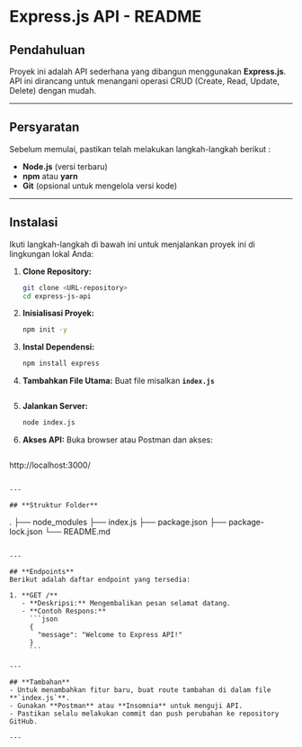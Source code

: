 # Express.js API - README

## **Pendahuluan**
Proyek ini adalah API sederhana yang dibangun menggunakan **Express.js**. API ini dirancang untuk menangani operasi CRUD (Create, Read, Update, Delete) dengan mudah.

---

## **Persyaratan**
Sebelum memulai, pastikan telah melakukan langkah-langkah berikut :
- **Node.js** (versi terbaru)
- **npm** atau **yarn**
- **Git** (opsional untuk mengelola versi kode)

---

## **Instalasi**
Ikuti langkah-langkah di bawah ini untuk menjalankan proyek ini di lingkungan lokal Anda:

1. **Clone Repository:**
   ```bash
   git clone <URL-repository>
   cd express-js-api
   ```
2. **Inisialisasi Proyek:**
   ```bash
   npm init -y
   ```
3. **Instal Dependensi:**
   ```bash
   npm install express
   ```
4. **Tambahkan File Utama:**
   Buat file misalkan **`index.js`** 
   ```javascript
   ```
5. **Jalankan Server:**
   ```bash
   node index.js
   ```
6. **Akses API:**
   Buka browser atau Postman dan akses:
   ```
http://localhost:3000/
```

---

## **Struktur Folder**
```
.
├── node_modules
├── index.js
├── package.json
├── package-lock.json
└── README.md
```

---

## **Endpoints**
Berikut adalah daftar endpoint yang tersedia:

1. **GET /**  
   - **Deskripsi:** Mengembalikan pesan selamat datang.
   - **Contoh Respons:**
     ```json
     {
       "message": "Welcome to Express API!"
     }
     ```

---

## **Tambahan**
- Untuk menambahkan fitur baru, buat route tambahan di dalam file **`index.js`**.
- Gunakan **Postman** atau **Insomnia** untuk menguji API.
- Pastikan selalu melakukan commit dan push perubahan ke repository GitHub.

---


